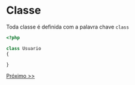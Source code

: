 # Classe

Toda classe é definida com a palavra chave `class`

```php
<?php

class Usuario
{

}
```

[Próximo >>](https://github.com/agenciasys/as-capacita/blob/master/PHP-OO/Atributos.md#atributos)

